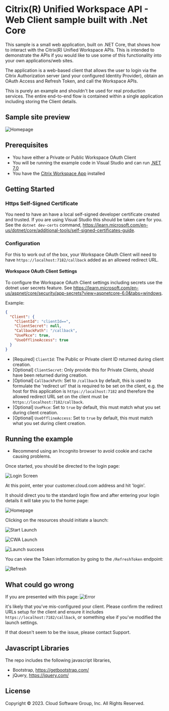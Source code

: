 # Citrix(R) Unified Workspace API - Web Client sample built with .Net Core

This sample is a small web application, built on .NET Core, that shows how to interact with the Citrix(R) Unified Workspace APIs. This is intended to demonstrate the APIs if you would like to use some of this functionality into your own applications/web sites.

The application is a web-based client that allows the user to login via the Citrix Authorization server (and your configured Identity Provider), obtain an OAuth Access and Refresh Token, and call the Workspace APIs.

This is purely an example and shouldn't be used for real production services. The entire end-to-end flow is contained within a single application including storing the Client details.

## Sample site preview

![Homepage](./screenshots/Resources.PNG)

## Prerequisites

- You have either a Private or Public Workspace OAuth Client
- You will be running the example code in Visual Studio and can run [.NET 7.0](https://dotnet.microsoft.com/en-us/download/dotnet/7.0)
- You have the [Citrix Workspace App](https://www.citrix.com/downloads/workspace-app/windows/workspace-app-for-windows-latest.html) installed

## Getting Started

### Https Self-Signed Certificate

You need to have an have a local self-signed developer certificate created and trusted. If you are using Visual Studio this should be taken care for you. See the `dotnet dev-certs` command, https://learn.microsoft.com/en-us/dotnet/core/additional-tools/self-signed-certificates-guide.

### Configuration

For this to work out of the box, your Workspace OAuth Client will need to have `https://localhost:7182/callback` added as an allowed redirect URL.

#### Workspace OAuth Client Settings

To configure the Workspace OAuth Client settings including secrets use the dotnet user secrets feature. See https://learn.microsoft.com/en-us/aspnet/core/security/app-secrets?view=aspnetcore-6.0&tabs=windows.

Example:

```json
{
  "Client": {
    "ClientId": "clientId==",
    "ClientSecret": null,
    "CallbackPath": "/callback",
    "UsePkce": true,
    "UseOfflineAccess": true
  }
}
```

- [Required] `ClientId`: The Public or Private client ID returned during client creation.
- [Optional] `ClientSecret`: Only provide this for Private Clients, should have been returned during creation.
- [Optional] `CallbackPath`: Set to `/callback` by default, this is used to formulate the 'redirect url' that is required to be set on the client, e.g. the host for this application is `https://localhost:7182` and therefore the allowed redirect URL set on the client must be `https://localhost:7182/callback`.
- [Optional] `UsePkce`: Set to `true` by default, this must match what you set during client creation.
- [Optional] `UseOfflineAccess`: Set to `true` by default, this must match what you set during client creation.

## Running the example

- Recommend using an Incognito browser to avoid cookie and cache causing problems.

Once started, you should be directed to the login page:

![Login Screen](./screenshots/Login.PNG)

At this point, enter your customer.cloud.com address and hit 'login'.

It should direct you to the standard login flow and after entering your login details it will take you to the home page:

![Homepage](./screenshots/Resources.PNG)

Clicking on the resources should initiate a launch:

![Start Launch](./screenshots/Launch_Initial.PNG)

![CWA Launch](./screenshots/CWA_Opening_App.PNG)

![Launch success](./screenshots/Calculator_Launched.PNG)

You can view the Token information by going to the `/RefreshToken` endpoint:

![Refresh](./screenshots/RefreshToken.PNG)

## What could go wrong

If you are presented with this page:
![Error](./screenshots/Error.PNG)

it's likely that you've mis-configured your client. Please confirm the redirect URLs setup for the client and ensure it includes `https://localhost:7182/callback`, or something else if you've modified the launch settings.

If that doesn't seem to be the issue, please contact Support.

## Javascript Libraries

The repo includes the following javascript libraries,

- Bootstrap, https://getbootstrap.com/
- jQuery,  https://jquery.com/

## License

Copyright © 2023. Cloud Software Group, Inc. All Rights Reserved.
